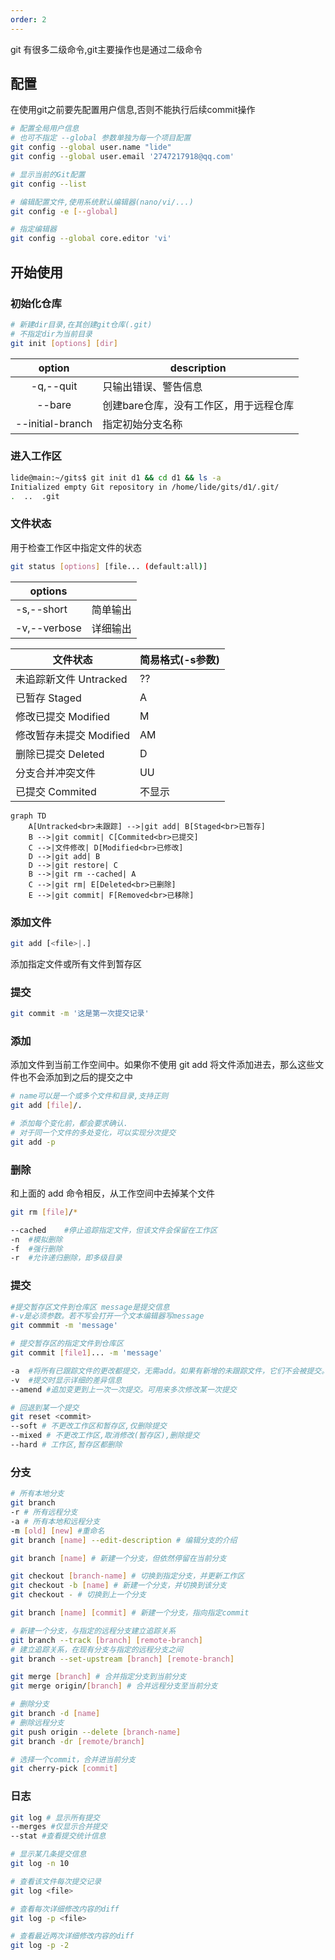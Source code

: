 ```yaml
---
order: 2
---
```



git 有很多二级命令,git主要操作也是通过二级命令

## 配置

在使用git之前要先配置用户信息,否则不能执行后续commit操作

```sh
# 配置全局用户信息
# 也可不指定 --global 参数单独为每一个项目配置
git config --global user.name "lide"
git config --global user.email '2747217918@qq.com'

# 显示当前的Git配置
git config --list

# 编辑配置文件,使用系统默认编辑器(nano/vi/...)
git config -e [--global]

# 指定编辑器
git config --global core.editor 'vi'
```

## 开始使用

### 初始化仓库

```sh
# 新建dir目录,在其创建git仓库(.git)
# 不指定dir为当前目录
git init [options] [dir]
```

|      option      | description           |
| :--------------: | --------------------- |
|    -q,--quit     | 只输出错误、警告信息            |
|      --bare      | 创建bare仓库，没有工作区，用于远程仓库 |
| --initial-branch | 指定初始分支名称              |
### 进入工作区

```sh
lide@main:~/gits$ git init d1 && cd d1 && ls -a
Initialized empty Git repository in /home/lide/gits/d1/.git/
.  ..  .git
```

### 文件状态

用于检查工作区中指定文件的状态

```sh
git status [options] [file... (default:all)]
```

| options      |      |
| ------------ | ---- |
| -s,--short   | 简单输出 |
| -v,--verbose | 详细输出 |

| 文件状态             | 简易格式(-s参数) |
| ---------------- | ---------- |
| 未追踪新文件 Untracked | ??         |
| 已暂存 Staged       | A          |
| 修改已提交 Modified   | M          |
| 修改暂存未提交 Modified | AM         |
| 删除已提交 Deleted    | D          |
| 分支合并冲突文件         | UU         |
| 已提交 Commited     | 不显示        |

```mermaid
graph TD
    A[Untracked<br>未跟踪] -->|git add| B[Staged<br>已暂存]
    B -->|git commit| C[Commited<br>已提交]
    C -->|文件修改| D[Modified<br>已修改]
    D -->|git add| B
    D -->|git restore| C
    B -->|git rm --cached| A
    C -->|git rm| E[Deleted<br>已删除]
    E -->|git commit| F[Removed<br>已移除]
```
### 添加文件

```sh
git add [<file>|.]
```

添加指定文件或所有文件到暂存区

### 提交

```sh
git commit -m '这是第一次提交记录'
```

### 添加

添加文件到当前工作空间中。如果你不使用 git add 将文件添加进去，那么这些文件也不会添加到之后的提交之中

```sh
# name可以是一个或多个文件和目录,支持正则
git add [file]/.

# 添加每个变化前，都会要求确认.
# 对于同一个文件的多处变化，可以实现分次提交
git add -p
```

### 删除

和上面的 add 命令相反，从工作空间中去掉某个文件

```sh
git rm [file]/*

--cached	#停止追踪指定文件，但该文件会保留在工作区
-n	#模拟删除
-f	#强行删除
-r	#允许递归删除，即多级目录
```

### 提交

```sh
#提交暂存区文件到仓库区 message是提交信息
#-v是必须参数。若不写会打开一个文本编辑器写message
git commmit -m 'message'

# 提交暂存区的指定文件到仓库区
git commit [file1]... -m 'message'

-a	#将所有已跟踪文件的更改都提交，无需add。如果有新增的未跟踪文件，它们不会被提交。你需要使用 git add 将它们加入暂存区。
-v	#提交时显示详细的差异信息
--amend	#追加变更到上一次一次提交。可用来多次修改某一次提交

# 回退到某一个提交
git reset <commit>
--soft # 不更改工作区和暂存区,仅删除提交
--mixed # 不更改工作区,取消修改(暂存区),删除提交
--hard # 工作区,暂存区都删除
```

### 分支



```sh
# 所有本地分支
git branch 
-r # 所有远程分支
-a # 所有本地和远程分支
-m [old] [new] #重命名
git branch [name] --edit-description # 编辑分支的介绍

git branch [name] # 新建一个分支，但依然停留在当前分支

git checkout [branch-name] # 切换到指定分支，并更新工作区
git checkout -b [name] # 新建一个分支，并切换到该分支
git checkout - # 切换到上一个分支

git branch [name] [commit] # 新建一个分支，指向指定commit

# 新建一个分支，与指定的远程分支建立追踪关系
git branch --track [branch] [remote-branch]
# 建立追踪关系，在现有分支与指定的远程分支之间
git branch --set-upstream [branch] [remote-branch]

git merge [branch] # 合并指定分支到当前分支
git merge origin/[branch] # 合并远程分支至当前分支

# 删除分支
git branch -d [name]
# 删除远程分支
git push origin --delete [branch-name]
git branch -dr [remote/branch]

# 选择一个commit，合并进当前分支
git cherry-pick [commit]

```

### 日志

```sh
git log # 显示所有提交
--merges #仅显示合并提交
--stat #查看提交统计信息

# 显示某几条提交信息
git log -n 10

# 查看该文件每次提交记录
git log <file>

# 查看每次详细修改内容的diff
git log -p <file>

# 查看最近两次详细修改内容的diff
git log -p -2
```

